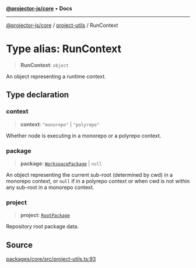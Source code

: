 [**@projector-js/core**](../../README.md) • **Docs**

***

[@projector-js/core](../../README.md) / [project-utils](../README.md) / RunContext

# Type alias: RunContext

> **RunContext**: `object`

An object representing a runtime context.

## Type declaration

### context

> **context**: `"monorepo"` \| `"polyrepo"`

Whether node is executing in a monorepo or a polyrepo context.

### package

> **package**: [`WorkspacePackage`](WorkspacePackage.md) \| `null`

An object representing the current sub-root (determined by cwd) in a
monorepo context, or `null` if in a polyrepo context or when cwd is not
within any sub-root in a monorepo context.

### project

> **project**: [`RootPackage`](RootPackage.md)

Repository root package data.

## Source

[packages/core/src/project-utils.ts:93](https://github.com/Xunnamius/projector/blob/eaae74353ca5b35a9a0ca3db8a554376fec1dd9b/packages/core/src/project-utils.ts#L93)
